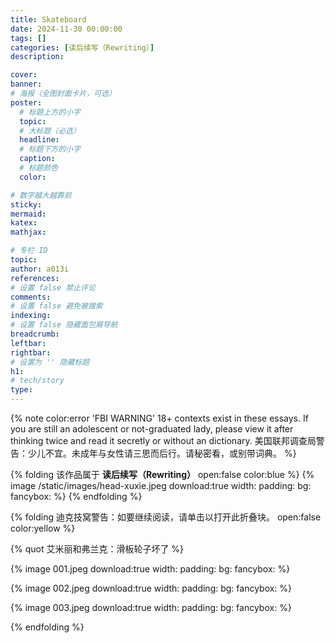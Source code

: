 ```yaml
---
title: Skateboard
date: 2024-11-30 00:00:00
tags: []
categories: [读后续写（Rewriting）]
description: 

cover: 
banner:
# 海报（全图封面卡片，可选）
poster:
  # 标题上方的小字
  topic:
  # 大标题（必选）
  headline:
  # 标题下方的小字
  caption:
  # 标题颜色
  color:

# 数字越大越靠前
sticky:
mermaid:
katex: 
mathjax: 

# 专栏 ID
topic: 
author: a013i
references:
# 设置 false 禁止评论
comments: 
# 设置 false 避免被搜索
indexing: 
# 设置 false 隐藏面包屑导航
breadcrumb: 
leftbar: 
rightbar:
# 设置为 '' 隐藏标题
h1: 
# tech/story
type: 
---
```


{% note color:error 'FBI WARNING'
18+ contexts exist in these essays. If you are still an adolescent or not-graduated lady, please view it after thinking twice and read it secretly or without an dictionary.
美国联邦调查局警告：少儿不宜。未成年与女性请三思而后行。请秘密看，或别带词典。 %}

{% folding 该作品属于 **读后续写（Rewriting）** open:false color:blue %}
{% image /static/images/head-xuxie.jpeg download:true width: padding: bg: fancybox: %}
{% endfolding %}

{% folding 迪克技窝警告：如要继续阅读，请单击以打开此折叠块。 open:false color:yellow %}

  {% quot 艾米丽和弗兰克：滑板轮子坏了 %}

  {% image 001.jpeg download:true width: padding: bg: fancybox: %}

  {% image 002.jpeg download:true width: padding: bg: fancybox: %}

  {% image 003.jpeg download:true width: padding: bg: fancybox: %}
  
{% endfolding %}